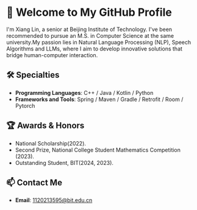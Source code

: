 # 👋 Welcome to My GitHub Profile

I'm Xiang Lin, a senior at Beijing Institute of Technology. I've been recommended to pursue an M.S. in Computer Science at the same university.My passion lies in Natural Language Processing (NLP), Speech Algorithms and LLMs, where I aim to develop innovative solutions that bridge human-computer interaction.

## 🛠️ Specialties
- **Programming Languages**: C++ / Java / Kotlin / Python
- **Frameworks and Tools**: Spring / Maven / Gradle / Retrofit / Room / Pytorch

## 🏆 Awards & Honors
- National Scholarship(2022).
- Second Prize, National College Student Mathematics Competition (2023).
- Outstanding Student, BIT(2024, 2023).

## 📫 Contact Me
- **Email**: 1120213595@bit.edu.cn
